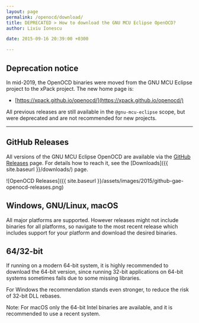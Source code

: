 ```yaml
---
layout: page
permalink: /openocd/download/
title: DEPRECATED > How to download the GNU MCU Eclipse OpenOCD?
author: Liviu Ionescu

date: 2015-09-16 20:39:00 +0300

---
```


## Deprecation notice

In mid-2019, the OpenOCD binaries were moved from the GNU MCU Eclipse
project to the xPack project. The new home page is:

* [https://xpack.github.io/openocd/](https://xpack.github.io/openocd/)

All previous releases are still available in the `@gnu-mcu-eclipse` scope,
but were deprecated and are not recommended for new projects.

___

## GitHub Releases

All versions of the GNU MCU Eclipse OpenOCD are available via the [GitHub Releases](https://github.com/gnu-mcu-eclipse/openocd/releases) page. For details how to reach it, see the [Downloads]({{ site.baseurl }}/downloads/) page.

![OpenOCD Releases]({{ site.baseurl }}/assets/images/2015/github-gae-openocd-releases.png)

## Windows, GNU/Linux, macOS

All major platforms are supported. However releases might not include binaries for all platforms, so navigate to the most recent release which includes support for your platform and download the desired binaries.

## 64/32-bit

If running on a modern 64-bit system, it is highly recommended to download the 64-bit version, since running 32-bit applications on 64-bit systems sometimes fails due to some missing libraries.

For Windows the recommendation stands even stronger, to reduce the risk of 32-bit DLL rebases.

Note: For macOS only the 64-bit Intel binaries are available, and it is recommended to use a recent system.
